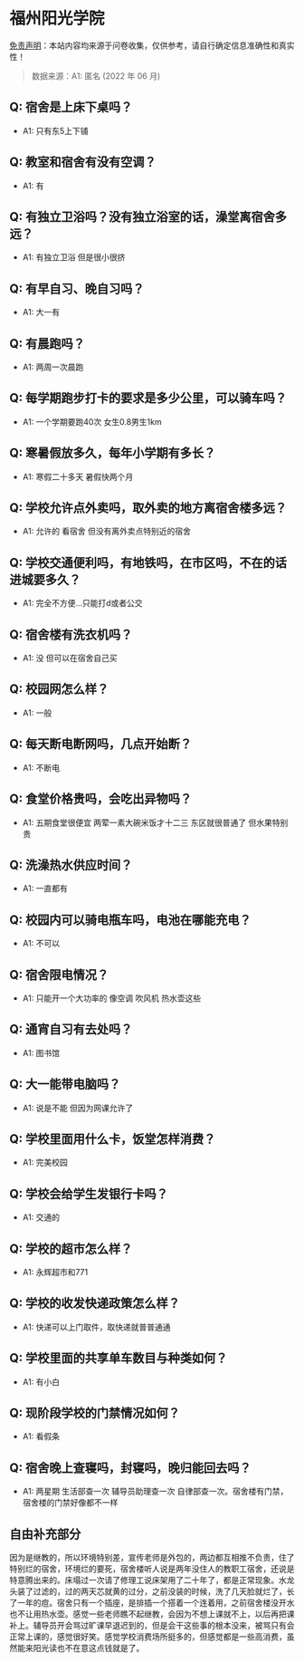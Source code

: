 # 福州阳光学院

[免责声明](https://colleges.chat/#_3)：本站内容均来源于问卷收集，仅供参考，请自行确定信息准确性和真实性！

> 数据来源：A1: 匿名 (2022 年 06 月)

## Q: 宿舍是上床下桌吗？

- A1: 只有东5上下铺

## Q: 教室和宿舍有没有空调？

- A1: 有

## Q: 有独立卫浴吗？没有独立浴室的话，澡堂离宿舍多远？

- A1: 有独立卫浴 但是很小很挤

## Q: 有早自习、晚自习吗？

- A1: 大一有

## Q: 有晨跑吗？

- A1: 两周一次晨跑

## Q: 每学期跑步打卡的要求是多少公里，可以骑车吗？

- A1: 一个学期要跑40次 女生0.8男生1km

## Q: 寒暑假放多久，每年小学期有多长？

- A1: 寒假二十多天 暑假快两个月

## Q: 学校允许点外卖吗，取外卖的地方离宿舍楼多远？

- A1: 允许的 看宿舍 但没有离外卖点特别近的宿舍

## Q: 学校交通便利吗，有地铁吗，在市区吗，不在的话进城要多久？

- A1: 完全不方便...只能打d或者公交

## Q: 宿舍楼有洗衣机吗？

- A1: 没 但可以在宿舍自己买

## Q: 校园网怎么样？

- A1: 一般

## Q: 每天断电断网吗，几点开始断？

- A1: 不断电

## Q: 食堂价格贵吗，会吃出异物吗？

- A1: 五期食堂很便宜 两荤一素大碗米饭才十二三 东区就很普通了 但水果特别贵

## Q: 洗澡热水供应时间？

- A1: 一直都有

## Q: 校园内可以骑电瓶车吗，电池在哪能充电？

- A1: 不可以

## Q: 宿舍限电情况？

- A1: 只能开一个大功率的 像空调 吹风机 热水壶这些

## Q: 通宵自习有去处吗？

- A1: 图书馆

## Q: 大一能带电脑吗？

- A1: 说是不能 但因为网课允许了

## Q: 学校里面用什么卡，饭堂怎样消费？

- A1: 完美校园

## Q: 学校会给学生发银行卡吗？

- A1: 交通的

## Q: 学校的超市怎么样？

- A1: 永辉超市和771

## Q: 学校的收发快递政策怎么样？

- A1: 快递可以上门取件，取快递就普普通通

## Q: 学校里面的共享单车数目与种类如何？

- A1: 有小白

## Q: 现阶段学校的门禁情况如何？

- A1: 看假条

## Q: 宿舍晚上查寝吗，封寝吗，晚归能回去吗？

- A1: 两星期 生活部查一次 辅导员助理查一次 自律部查一次。宿舍楼有门禁，宿舍楼的门禁好像都不一样

## 自由补充部分

因为是继教的，所以环境特别差，宣传老师是外包的，两边都互相推不负责，住了特别烂的宿舍，环境烂的要死，宿舍楼听人说是两年没住人的教职工宿舍，还说是特意腾出来的。床塌过一次请了修理工说床架用了二十年了，都是正常现象。水龙头装了过滤的，过的两天芯就黄的过分，之前没装的时候，洗了几天脸就烂了，长了一年的痘。宿舍只有一个插座，是排插一个搭着一个连着用，之前宿舍楼没开水也不让用热水壶。感觉一些老师瞧不起继教，会因为不想上课就不上，以后再把课补上。辅导员开会骂过旷课早退迟到的，但是会干这些事的根本没来，被骂只有会正常上课的，感觉很好笑。感觉学校消费场所挺多的，但感觉都是一些高消费，虽然能来阳光读也不在意这点钱就是了。